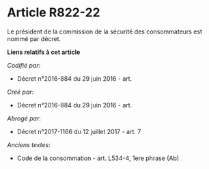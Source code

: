 # Article R822-22

Le président de la commission de la sécurité des consommateurs est nommé par décret.

**Liens relatifs à cet article**

_Codifié par_:

  - Décret n°2016-884 du 29 juin 2016 - art.

_Créé par_:

  - Décret n°2016-884 du 29 juin 2016 - art.

_Abrogé par_:

  - Décret n°2017-1166 du 12 juillet 2017 - art. 7

_Anciens textes_:

  - Code de la consommation - art. L534-4, 1ere phrase (Ab)
